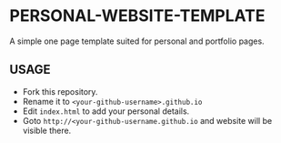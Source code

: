 # PERSONAL-WEBSITE-TEMPLATE

A simple one page template suited for personal and portfolio pages. 

## USAGE

- Fork this repository.
- Rename it to `<your-github-username>.github.io`
- Edit `index.html` to add your personal details.
- Goto `http://<your-github-username.github.io` and website will be visible there.
